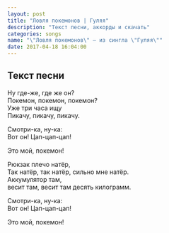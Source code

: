 ```yaml
---
layout: post
title: "Ловля покемонов | Гуляя"
description: "Текст песни, аккорды и скачать"
categories: songs
name: "\"Ловля покемонов\" — из сингла \"Гуляя\""
date: 2017-04-18 16:04:00
---
```



## Текст песни  
Ну где-же, где же он?  
Покемон, покемон, покемон?  
Уже три часа ищу  
Пикачу, пикачу, пикачу.  

Смотри-ка, ну-ка:  
Вот он! Цап-цап-цап!  

Это мой, покемон!  

Рюкзак плечо натёр,  
Так натёр, так натёр, сильно мне натёр.  
Аккумулятор там,  
весит там, весит там десять килограмм.  

Смотри-ка, ну-ка:  
Вот он! Цап-цап-цап!  

Это мой, покемон!  